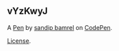 vYzKwyJ
-------


A [Pen](https://codepen.io/whatevea/pen/vYzKwyJ) by [sandip bamrel](https://codepen.io/whatevea) on [CodePen](https://codepen.io).

[License](https://codepen.io/license/pen/vYzKwyJ).
